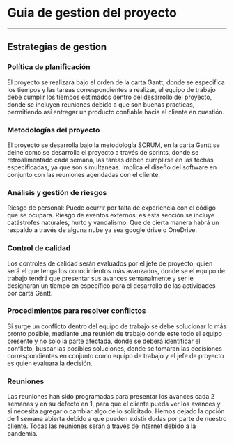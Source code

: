 # Guia de gestion del proyecto
----------
## Estrategias de gestion

### Política de planificación 

El proyecto se realizara bajo el orden de la carta Gantt, donde se especifica los tiempos y las tareas 
correspondientes a realizar, el equipo de trabajo debe cumplir los tiempos estimados dentro del desarrollo 
del proyecto, donde se incluyen reuniones debido a que son buenas practicas, permitiendo así entregar un producto 
confiable hacia el cliente en cuestión.

### Metodologías del proyecto 

El proyecto se desarrolla bajo la metodología SCRUM, en la carta Gantt se deine como se desarrolla el proyecto 
a través de sprints, donde se retroalimentado cada semana, las tareas deben cumplirse en las fechas especificadas, 
ya que son simultaneas.
Implica el diseño del software en conjunto con las reuniones agendadas con el cliente.


### Análisis y gestión de riesgos 

Riesgo de personal: Puede ocurrir por falta de experiencia con el código que se ocupara.
Riesgo de eventos externos: es esta sección se incluye catástrofes naturales, hurto y vandalismo.
Que de cierta manera habrá un respaldo a través de alguna nube ya sea google drive o OneDrive.


### Control de calidad 

Los controles de calidad serán evaluados por el jefe de proyecto, quien será el que tenga los conocimientos más 
avanzados, donde se el equipo de trabajo tendrá que presentar sus avances semanalmente y ser le designaran un 
tiempo en específico para el desarrollo de las actividades por carta Gantt.

### Procedimientos para resolver conflictos 

Si surge un conflicto dentro del equipo de trabajo se debe solucionar lo más pronto posible, mediante una 
reunión de trabajo donde este todo el equipo presente y no solo la parte afectada, donde se deberá identificar 
el conflicto, buscar las posibles soluciones, donde se tomaran las decisiones correspondientes en conjunto como 
equipo de trabajo y el jefe de proyecto es quien evaluara la decisión.

### Reuniones

Las reuniones han sido programadas para presentar los avances cada 2 semanas y en su defecto en 1, para que 
el cliente pueda ver los avances y si necesita agregar o cambiar algo de lo solicitado. 
Hemos dejado la opción de 1 semana abierta debido a que pueden existir dudas por parte de nuestro cliente.
Todas las reuniones serán a través de internet debido a la pandemia.

